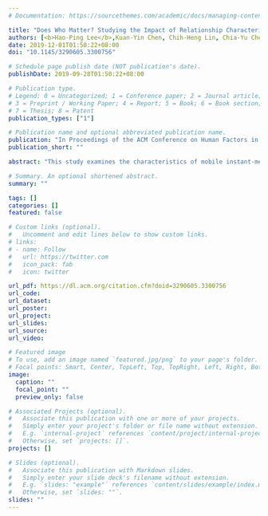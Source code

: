 ```yaml
---
# Documentation: https://sourcethemes.com/academic/docs/managing-content/

title: "Does Who Matter? Studying the Impact of Relationship Characteristics on Receptivity to Mobile IM Messages"
authors: [<b>Hao-Ping Lee</b>,Kuan-Yin Chen, Chih-Heng Lin, Chia-Yu Chen, Yu-Lin Chung, Yung-Ju Chang, Chien-Ru Sun]
date: 2019-12-01T01:50:22+08:00
doi: "10.1145/3290605.3300756"

# Schedule page publish date (NOT publication's date).
publishDate: 2019-09-28T01:50:22+08:00

# Publication type.
# Legend: 0 = Uncategorized; 1 = Conference paper; 2 = Journal article;
# 3 = Preprint / Working Paper; 4 = Report; 5 = Book; 6 = Book section;
# 7 = Thesis; 8 = Patent
publication_types: ["1"]

# Publication name and optional abbreviated publication name.
publication: "In Proceedings of the ACM Conference on Human Factors in Computing Systems (<b>CHI '19</b>)"
publication_short: ""

abstract: "This study examines the characteristics of mobile instant-messaging users' relationships with their social contacts and the effects of both relationship and interruption context on four measures of receptivity: Attentiveness, Responsiveness, Interruptibility, and Opportuneness. Overall, interruption context overshadows relationship characteristics as predictors of all four of these facets of receptivity; this overshadowing was most acute for Interruptibility and Opportuneness, but existed for all factors. In addition, while Mobile Maintenance Expectation and Activity Engagement were negatively correlated with all receptivity measures, each such measure had its own set of predictors, highlighting the conceptual differences among the measures. Finally, delving more deeply into potential relationship effects, we found that a single, simple closeness question was as effective at predicting receptivity as the 12-item Unidimensional Relationship Closeness Scale."

# Summary. An optional shortened abstract.
summary: ""

tags: []
categories: []
featured: false

# Custom links (optional).
#   Uncomment and edit lines below to show custom links.
# links:
# - name: Follow
#   url: https://twitter.com
#   icon_pack: fab
#   icon: twitter

url_pdf: https://dl.acm.org/citation.cfm?doid=3290605.3300756
url_code:
url_dataset:
url_poster:
url_project:
url_slides:
url_source:
url_video:

# Featured image
# To use, add an image named `featured.jpg/png` to your page's folder.
# Focal points: Smart, Center, TopLeft, Top, TopRight, Left, Right, BottomLeft, Bottom, BottomRight.
image:
  caption: ""
  focal_point: ""
  preview_only: false

# Associated Projects (optional).
#   Associate this publication with one or more of your projects.
#   Simply enter your project's folder or file name without extension.
#   E.g. `internal-project` references `content/project/internal-project/index.md`.
#   Otherwise, set `projects: []`.
projects: []

# Slides (optional).
#   Associate this publication with Markdown slides.
#   Simply enter your slide deck's filename without extension.
#   E.g. `slides: "example"` references `content/slides/example/index.md`.
#   Otherwise, set `slides: ""`.
slides: ""
---
```

